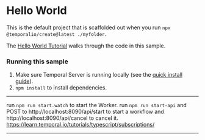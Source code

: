 # Hello World

This is the default project that is scaffolded out when you run `npx @temporalio/create@latest ./myfolder`.

The [Hello World Tutorial](https://docs.temporal.io/typescript/hello-world/) walks through the code in this sample.

### Running this sample

1. Make sure Temporal Server is running locally (see the [quick install guide](https://docs.temporal.io/server/quick-install/)).
1. `npm install` to install dependencies.

-------------------------------------------------------------------------------------------------------------
run `npm run start.watch` to start the Worker.
run `npm run start-api`  and POST to http://localhost:8090/api/start to start a workflow and http://localhost:8090/api/cancel to cancel it. 
 https://learn.temporal.io/tutorials/typescript/subscriptions/ 

-------------------------------------------------------------------------------------------------------------




